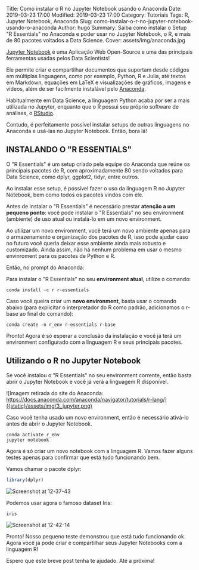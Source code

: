 Title: Como instalar o R no Jupyter Notebook usando o Anaconda
Date: 2019-03-23 17:00
Modified: 2019-03-23 17:00
Category: Tutoriais
Tags: R, Jupyter Notebook, Anaconda
Slug: como-instalar-o-r-no-jupyter-notebook-usando-o-anaconda
Author: hugo
Summary: Saiba como instalar o Setup "R Essentials" no Anaconda e poder usar no Jupyter Notebook, o R, e mais de 80 pacotes voltados a Data Science.
Cover: assets/img/anaconda.jpg

[Jupyter Notebook](https://jupyter.org/) é uma Aplicação Web Open-Source e uma das principais ferramentas usadas pelos Data Scientists!

Ele permite criar e compartilhar documentos que suportam desde códigos em múltiplas linguagens, como por exemplo, Python, R e Julia, até textos em Markdown, equações em LaTeX e visualizações de gráficos, imagens e vídeos, além de ser facilmente instalável pelo [Anaconda](https://anaconda.org/).

Habitualmente em Data Science, a linguagem Python acaba por ser a mais utilizada no Jupyter, enquanto que o R possui seu próprio software de análises, o [RStudio](https://www.rstudio.com/).

Contudo, é perfeitamente possível instalar setups de outras linguagens no Anaconda e usá-las no Jupyter Notebook. Então, bora lá!



## INSTALANDO O "R ESSENTIALS"

O "R Essentials" é um setup criado pela equipe do Anaconda que reúne os principais pacotes de R, com aproximadamente 80 sendo voltados para Data Science, como dplyr, ggplot2, tidyr, entre outros.

Ao instalar esse setup, é possível fazer o uso da linguagem R no Jupyter Notebook, bem como todos os pacotes vindos com ele.

Antes de instalar o "R Essentials" é necessário prestar **atenção a um pequeno ponto**: você pode instalar o "R Essentials" no seu environment (ambiente) de uso atual ou instalá-lo em um novo environment.

Ao utilizar um novo environment, você terá um novo ambiente apenas para o armazenamento e organização dos pacotes de R, isso pode ajudar caso no futuro você queria deixar esse ambiente ainda mais robusto e customizado. Ainda assim, não há nenhum problema em usar o mesmo envinroment para os pacotes de Python e R.

Então, no prompt do Anaconda:

Para instalar o "R Essentials" no seu **environment atual**, utilize o comando:

```
conda install -c r r-essentials 
```



Caso você queira criar um **novo environment**, basta usar o comando abaixo (para explicitar o interpretador do R como padrão, adicionamos o r-base  ao final do comando):

```
conda create -n r_env r-essentials r-base
```



Pronto! Agora é só esperar a conclusão da instalação e você já terá um environment configurado com a linguagem R e seus principais pacotes.



## Utilizando o R no Jupyter Notebook

Se você instalou o "R Essentials" no seu environment corrente, então basta abrir o Jupyter Notebook e você já verá a linguagem R disponível.

![Imagem retirada do site do Anaconda: https://docs.anaconda.com/anaconda/navigator/tutorials/r-lang/]({static}/assets/img/3_jupyter.png)

Caso você tenha usado um novo environment, então é necessário ativá-lo antes de abrir o Jupyter Notebook.

```
conda activate r_env
jupyter notebook
```

Agora é só criar um novo notebook com a linguagem R. Vamos fazer alguns testes apenas para confirmar que está tudo funcionando bem.

Vamos chamar o pacote dplyr:

```R
library(dplyr)
```

![Screenshot at 12-37-43]({static}/assets/img/3_library.png)

Podemos usar agora o famoso dataset Iris:

```
iris
```

![Screenshot at 12-42-14]({static}/assets/img/3_dataset.png)

Pronto! Nosso pequeno teste demonstrou que está tudo funcionando ok. Agora você já pode criar e compartilhar seus Jupyter Notebooks com a linguagem R!

Espero que este breve post tenha te ajudado. Até a próxima!

